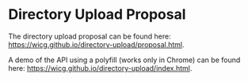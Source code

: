 # Directory Upload Proposal

The directory upload proposal can be found here: 
https://wicg.github.io/directory-upload/proposal.html.

A demo of the API using a polyfill (works only in Chrome) can be found here: https://wicg.github.io/directory-upload/index.html.
